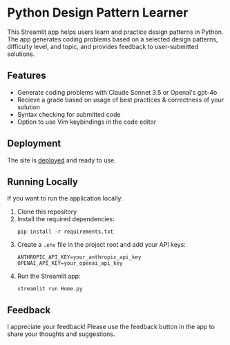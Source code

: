 # Python Design Pattern Learner

This Streamlit app helps users learn and practice design patterns in Python. The app generates coding problems based on a selected design patterns, difficulty level, and topic, and provides feedback to user-submitted solutions.

## Features

- Generate coding problems with Claude Sonnet 3.5 or Openai's gpt-4o
- Recieve a grade based on usage of best practices & correctness of your solution
- Syntax checking for submitted code
- Option to use Vim keybindings in the code editor

## Deployment

The site is [deployed](https://designpatterns.streamlit.app/) and ready to use. 

## Running Locally

If you want to run the application locally:

1. Clone this repository
2. Install the required dependencies:
   ```
   pip install -r requirements.txt
   ```
3. Create a `.env` file in the project root and add your API keys:
   ```
   ANTHROPIC_API_KEY=your_anthropic_api_key
   OPENAI_API_KEY=your_openai_api_key
   ```
4. Run the Streamlit app:
   ```
   streamlit run Home.py
   ```

## Feedback

I appreciate your feedback! Please use the feedback button in the app to share your thoughts and suggestions.
